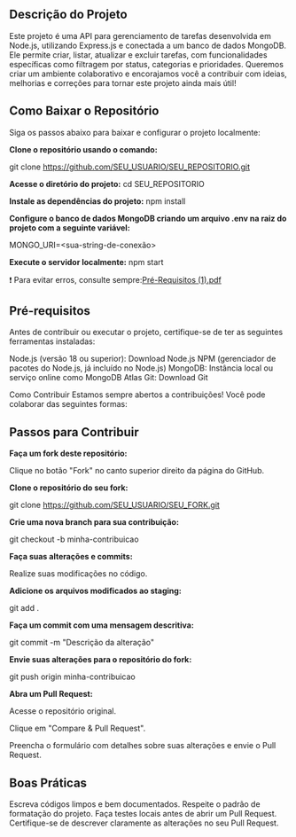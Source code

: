 ## Descrição do Projeto
Este projeto é uma API para gerenciamento de tarefas desenvolvida em Node.js, utilizando Express.js e conectada a um banco de dados MongoDB. Ele permite criar, listar, atualizar e excluir tarefas, com funcionalidades específicas como filtragem por status, categorias e prioridades.
Queremos criar um ambiente colaborativo e encorajamos você a contribuir com ideias, melhorias e correções para tornar este projeto ainda mais útil!

## Como Baixar o Repositório
Siga os passos abaixo para baixar e configurar o projeto localmente:

**Clone o repositório usando o comando:**

git clone https://github.com/SEU_USUARIO/SEU_REPOSITORIO.git

**Acesse o diretório do projeto:**
cd SEU_REPOSITORIO

**Instale as dependências do projeto:**
npm install

**Configure o banco de dados MongoDB criando um arquivo .env na raiz do projeto com a seguinte variável:**

MONGO_URI=<sua-string-de-conexão>

**Execute o servidor localmente:**
npm start

❗ Para evitar erros, consulte sempre:[Pré-Requisitos (1).pdf](https://github.com/user-attachments/files/17969850/Pre-Requisitos.1.pdf)


## Pré-requisitos
Antes de contribuir ou executar o projeto, certifique-se de ter as seguintes ferramentas instaladas:

Node.js (versão 18 ou superior): Download Node.js
NPM (gerenciador de pacotes do Node.js, já incluído no Node.js)
MongoDB: Instância local ou serviço online como MongoDB Atlas
Git: Download Git

Como Contribuir
Estamos sempre abertos a contribuições! Você pode colaborar das seguintes formas:

## Passos para Contribuir
**Faça um fork deste repositório:**

Clique no botão "Fork" no canto superior direito da página do GitHub.

**Clone o repositório do seu fork:**

git clone https://github.com/SEU_USUARIO/SEU_FORK.git

**Crie uma nova branch para sua contribuição:**

git checkout -b minha-contribuicao

**Faça suas alterações e commits:**

Realize suas modificações no código.

**Adicione os arquivos modificados ao staging:**


git add .

**Faça um commit com uma mensagem descritiva:**


git commit -m "Descrição da alteração"


**Envie suas alterações para o repositório do fork:**


git push origin minha-contribuicao


**Abra um Pull Request:**

Acesse o repositório original.

Clique em "Compare & Pull Request".

Preencha o formulário com detalhes sobre suas alterações e envie o Pull Request.


## Boas Práticas
Escreva códigos limpos e bem documentados.
Respeite o padrão de formatação do projeto.
Faça testes locais antes de abrir um Pull Request.
Certifique-se de descrever claramente as alterações no seu Pull Request.
